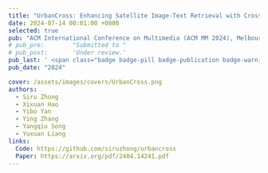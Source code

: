 ```yaml
---
title: "UrbanCross: Enhancing Satellite Image-Text Retrieval with Cross-Domain Adaptation"
date: 2024-07-14 00:01:00 +0800
selected: true
pub: "ACM International Conference on Multimedia (ACM MM 2024), Melbourne, Australia"
# pub_pre:        "Submitted to "
# pub_post:       'Under review.'
pub_last: ' <span class="badge badge-pill badge-publication badge-warning">Poster</span>'
pub_date: "2024"

cover: /assets/images/covers/UrbanCross.png
authors:
  - Siru Zhong
  - Xixuan Hao
  - Yibo Yan
  - Ying Zhang
  - Yangqiu Song
  - Yuxuan Liang
links:
  Code: https://github.com/siruzhong/urbancross
  Paper: https://arxiv.org/pdf/2404.14241.pdf
---
```

